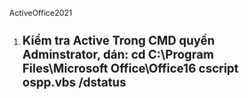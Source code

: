 ActiveOffice2021
1. Kiểm tra Active
   Trong CMD quyền Adminstrator, dán:
   cd C:\Program Files\Microsoft Office\Office16
   cscript ospp.vbs /dstatus
   ----
   
